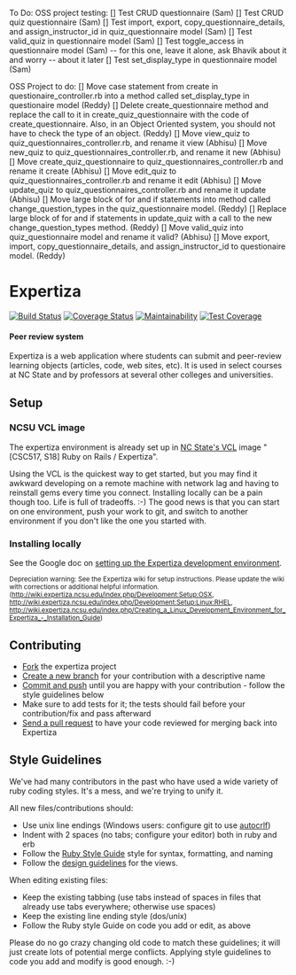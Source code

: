 To Do:
OSS project testing:
[] Test CRUD questionnaire (Sam)
[] Test CRUD quiz questionnaire (Sam)
[] Test import, export, copy_questionnaire_details, and
assign_instructor_id in quiz_questionnaire model (Sam)
[] Test valid_quiz in questionnaire model (Sam)
[] Test toggle_access in questionnaire model  (Sam)
	-- for this one, leave it alone, ask Bhavik about it and worry
	-- about it later
[] Test set_display_type in questionnaire model (Sam)

OSS Project to do:
[] Move case statement from create in questionaire_controller.rb into
a method called set_display_type in questionaire model (Reddy)
[] Delete create_questionnaire method and replace the call to it in
create_quiz_questionnaire with the code of create_questionnaire. Also,
in an Object Oriented system, you should not have to check the type of
an object. (Reddy)
[] Move view_quiz to quiz_questionnaires_controller.rb, and rename it view
(Abhisu)
[] Move new_quiz to quiz_questionnaires_controller.rb, and rename it new
(Abhisu)
[] Move create_quiz_questionnaire to quiz_questionnaires_controller.rb and
rename it create
(Abhisu)
[] Move edit_quiz to quiz_questionnaires_controller.rb and rename it edit
(Abhisu)
[] Move update_quiz to quiz_questionnaires_controller.rb and rename it update
(Abhisu)
[] Move large block of for and if statements into method called
change_question_types in the quiz_questionnaire model. (Reddy)
[] Replace large block of for and if statements in update_quiz with a call
to the new change_question_types method. (Reddy)
[] Move valid_quiz into quiz_questionnaire model and rename it valid? (Abhisu)
[] Move export, import, copy_questionnaire_details, and assign_instructor_id
to questionaire model. (Reddy)


Expertiza
=========

[![Build Status](https://travis-ci.org/expertiza/expertiza.svg?branch=master)](https://travis-ci.org/expertiza/expertiza)
[![Coverage Status](https://coveralls.io/repos/github/expertiza/expertiza/badge.svg?branch=master)](https://coveralls.io/github/expertiza/expertiza?branch=master)
[![Maintainability](https://api.codeclimate.com/v1/badges/f3a41f16c2b6e45aa9d4/maintainability)](https://codeclimate.com/github/expertiza/expertiza/maintainability)
[![Test Coverage](https://api.codeclimate.com/v1/badges/f3a41f16c2b6e45aa9d4/test_coverage)](https://codeclimate.com/github/expertiza/expertiza/test_coverage)
#### Peer review system

Expertiza is a web application where students can submit and peer-review learning objects (articles, code, web sites, etc). It is used in select courses at NC State and by professors at several other colleges and universities.

Setup
-----

### NCSU VCL image

The expertiza environment is already set up in [NC State's VCL](https://vcl.ncsu.edu) image "[CSC517, S18] Ruby on Rails / Expertiza".

Using the VCL is the quickest way to get started, but you may find it awkward developing on a remote machine
with network lag and having to reinstall gems every time you connect. Installing locally can be a pain though too.
Life is full of tradeoffs. :-) The good news is that you can start on one environment, push your work to git,
and switch to another environment if you don't like the one you started with.

### Installing locally

See the Google doc on [setting up the Expertiza development environment](https://docs.google.com/document/d/1tXmwju6R7KQbvycku-bdXxa6rXSUN4BMyvjY3ROmMSw/edit).


<sub>Depreciation warning: See the Expertiza wiki for setup instructions. Please update the wiki with corrections or additional helpful information. (http://wiki.expertiza.ncsu.edu/index.php/Development:Setup:OSX, http://wiki.expertiza.ncsu.edu/index.php/Development:Setup:Linux:RHEL, http://wiki.expertiza.ncsu.edu/index.php/Creating_a_Linux_Development_Environment_for_Expertiza_-_Installation_Guide)</sub>

Contributing
------------

 * [Fork](http://help.github.com/fork-a-repo/) the expertiza project
 * [Create a new branch](http://progit.org/book) for your contribution with a descriptive name
 * [Commit and push](http://progit.org/book) until you are happy with your contribution - follow the style guidelines below
 * Make sure to add tests for it; the tests should fail before your contribution/fix and pass afterward
 * [Send a pull request](http://help.github.com/send-pull-requests) to have your code reviewed for merging back into Expertiza

Style Guidelines
----------------

We've had many contributors in the past who have used a wide variety of ruby coding styles. It's a mess, and we're trying to unify it.

All new files/contributions should:

 * Use unix line endings (Windows users: configure git to use [autocrlf](http://help.github.com/line-endings))
 * Indent with 2 spaces (no tabs; configure your editor) both in ruby and erb
 * Follow the [Ruby Style Guide](https://github.com/bbatsov/ruby-style-guide) style for syntax, formatting, and naming
 * Follow the [design guidelines](https://github.com/expertiza/expertiza/blob/master/design_document.md) for the views.

When editing existing files:

 * Keep the existing tabbing (use tabs instead of spaces in files that already use tabs everywhere; otherwise use spaces)
 * Keep the existing line ending style (dos/unix)
 * Follow the Ruby style Guide on code you add or edit, as above

Please do no go crazy changing old code to match these guidelines; it will just create lots of potential merge conflicts.
Applying style guidelines to code you add and modify is good enough. :-)
